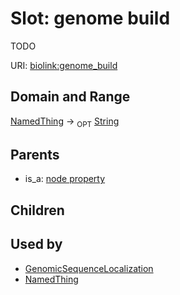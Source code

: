 
# Slot: genome build


TODO

URI: [biolink:genome_build](https://w3id.org/biolink/vocab/genome_build)

## Domain and Range

[NamedThing](NamedThing.md) ->  <sub>OPT</sub> [String](String.md)

## Parents

 *  is_a: [node property](node_property.md)

## Children


## Used by

 * [GenomicSequenceLocalization](GenomicSequenceLocalization.md)
 * [NamedThing](NamedThing.md)

